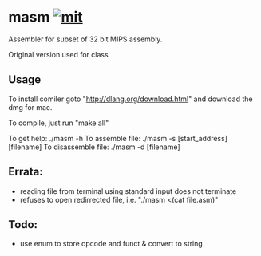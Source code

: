 # masm [![mit]][license]
[mit]: <http://img.shields.io/:license-MIT-blue.svg?style=plastic>
[license]: https://github.com/felix-hoenikker/masm/blob/master/LICENSE
Assembler for subset of 32 bit MIPS assembly.

Original version used for class

Usage
-----
To install comiler goto "http://dlang.org/download.html" and download the dmg for mac.

To compile, just run "make all"

To get help: ./masm -h
To assemble file: ./masm  -s [start_address] [filename]
To disassemble file: ./masm -d [filename]


Errata:
-------
 - reading file from terminal using standard input does not terminate
 - refuses to open redirrected file, i.e. "./masm <(cat file.asm)"
 
Todo:
----
 - use enum to store opcode and funct & convert to string
